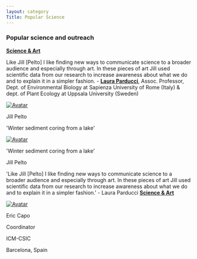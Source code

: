 ```yaml
---
layout: category
Title: Popular Science
---
```



<div class="section">
<h3 class="section-title underline">Popular science and outreach</h3>
</div>

<div class="intro">
<div class="section Eric">
<a href="https://laurap.it/events" target="_blank"><b>Science & Art</b></a>
<p> Like Jill [Pelto] I like finding new ways to communicate science to a broader audience and especially through art. In these pieces of art Jill used scientific data from our research to increase awareness about what we do and to explain it in a simpler fashion.<i></i> - <a href="https://www.laurap.it/" target="_blank"><b>Laura Parducci</b></a>, Assoc. Professor, Dept. of Environmental Biology at Sapienza University of Rome (Italy) & dept. of Plant Ecology at Uppsala University (Sweden) </p>  
</div>

<div class="avatar">

<div class ="member">
<div class="square"><a href="https://laurap.it/events" target="_blank"><img src="https://laurap.it/____impro/1/onewebmedia/LakeCore_Small.jpg?etag=%22651bec-60e84c65%22&sourceContentType=image%2Fjpeg&quality=85&ignoreAspectRatio&resize=1500,1961" | relative_url }}" alt="Avatar" /></a></div>
<p>Jill Pelto</p>
<p>'Winter sediment coring from a lake'</p>

<div class="avatar">

<div class ="member">
<div class="square"><a href="https://laurap.it/events" target="_blank"><img src"{{ "/assets/LakeCore_Small_JillPelto_LauraParducci.png" | relative_url }}" alt="Avatar" /></a></div>
<p>'Winter sediment coring from a lake'</p>
<p>Jill Pelto</p>
</div>  
  
  
  
<div class="intro">
<div class="section Eric">
<p> 'Like Jill [Pelto] I like finding new ways to communicate science to a broader audience and especially through art. In these pieces of art Jill used scientific data from our research to increase awareness about what we do and to explain it in a simpler fashion.' - Laura Parducci <a href="https://laurap.it/events" target="_blank"><b>Science & Art</b></a></p>  
</div>

<div class="avatar">

<div class ="member">
<div class="square"><a href="https://ercapo.wixsite.com/sedadna-society/ericcapo" target="_blank"><img src="{{ "/assets/board-members/Eric.png" | relative_url }}" alt="Avatar" /></a></div>
<p>Eric Capo</p>
<p>Coordinator</p>
<p>ICM-CSIC</p>
<p>Barcelona, Spain</p>
</div>
</div>
